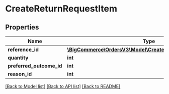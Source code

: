 # CreateReturnRequestItem

## Properties
Name | Type | Description | Notes
------------ | ------------- | ------------- | -------------
**reference_id** | [**\BigCommerce\OrdersV3\Model\CreateReturnRequestReferenceId**](CreateReturnRequestReferenceId.md) |  | 
**quantity** | **int** |  | 
**preferred_outcome_id** | **int** |  | 
**reason_id** | **int** |  | 

[[Back to Model list]](../../README.md#documentation-for-models) [[Back to API list]](../../README.md#documentation-for-api-endpoints) [[Back to README]](../../README.md)

